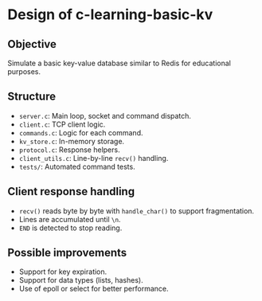 # Design of c-learning-basic-kv

## Objective

Simulate a basic key-value database similar to Redis for educational purposes.

## Structure

- `server.c`: Main loop, socket and command dispatch.
- `client.c`: TCP client logic.
- `commands.c`: Logic for each command.
- `kv_store.c`: In-memory storage.
- `protocol.c`: Response helpers.
- `client_utils.c`: Line-by-line `recv()` handling.
- `tests/`: Automated command tests.

## Client response handling

- `recv()` reads byte by byte with `handle_char()` to support fragmentation.
- Lines are accumulated until `\n`.
- `END` is detected to stop reading.

## Possible improvements

- Support for key expiration.
- Support for data types (lists, hashes).
- Use of epoll or select for better performance.
